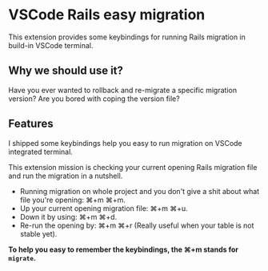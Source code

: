 # VSCode Rails easy migration

This extension provides some keybindings for running Rails migration in build-in VSCode terminal.

## Why we should use it?
Have you ever wanted to rollback and re-migrate a specific migration version? Are you bored with coping the version file?

## Features

I shipped some keybindings help you easy to run migration on VSCode integrated terminal.

This extension mission is checking your current opening Rails migration file and run the migration in a nutshell.

- Running migration on whole project and you don't give a shit about what file you're opening: ⌘+m ⌘+m.
- Up your current opening migration file: ⌘+m ⌘+u.
- Down it by using: ⌘+m ⌘+d.
- Re-run the opening by: ⌘+m ⌘+r (Really useful when your table is not stable yet).

**To help you easy to remember the keybindings, the ⌘+m stands for `migrate`.**
